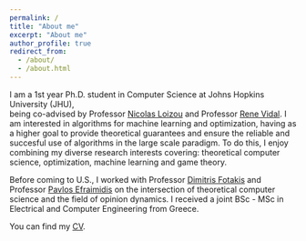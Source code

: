 ```yaml
---
permalink: /
title: "About me"
excerpt: "About me"
author_profile: true
redirect_from: 
  - /about/
  - /about.html
---
```


I am a 1st year Ph.D. student in Computer Science at Johns Hopkins University (JHU),   
being co-advised by Professor [Nicolas Loizou](https://nicolasloizou.github.io/) and Professor [Rene Vidal](http://vision.jhu.edu/rvidal.html). I am interested in algorithms for machine learning and optimization, having as a higher goal to provide theoretical guarantees and ensure the reliable and succesful use of algorithms in the large scale paradigm. To do this, I enjoy combining my diverse research interests covering: theoretical computer science, optimization, machine learning and game theory.

Before coming to U.S., I worked with Professor [Dimitris Fotakis](https://www.softlab.ntua.gr/~fotakis/) and Professor [Pavlos Efraimidis](https://euclid.ee.duth.gr/) on the intersection of theoretical computer science and the field of opinion dynamics. I received a joint BSc - MSc in Electrical and Computer Engineering from Greece.   

You can find my [CV](_pages/Resume_Konstantinos_Emmanouilidis_revised.pdf).
